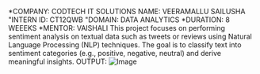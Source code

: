 *COMPANY: CODTECH IT SOLUTIONS
NAME: VEERAMALLU SAILUSHA
"INTERN ID: CT12QWB
"DOMAIN: DATA ANALYTICS
*DURATION: 8 WEEEKS
*MENTOR: VAISHALI
This project focuses on performing sentiment analysis on textual data such as tweets or reviews using Natural Language Processing (NLP) techniques. The goal is to classify text into sentiment categories (e.g., positive, negative, neutral) and derive meaningful insights.
OUTPUT:
![Image](https://github.com/user-attachments/assets/6e673477-e3f0-41e1-850d-3f558c7fa671)
